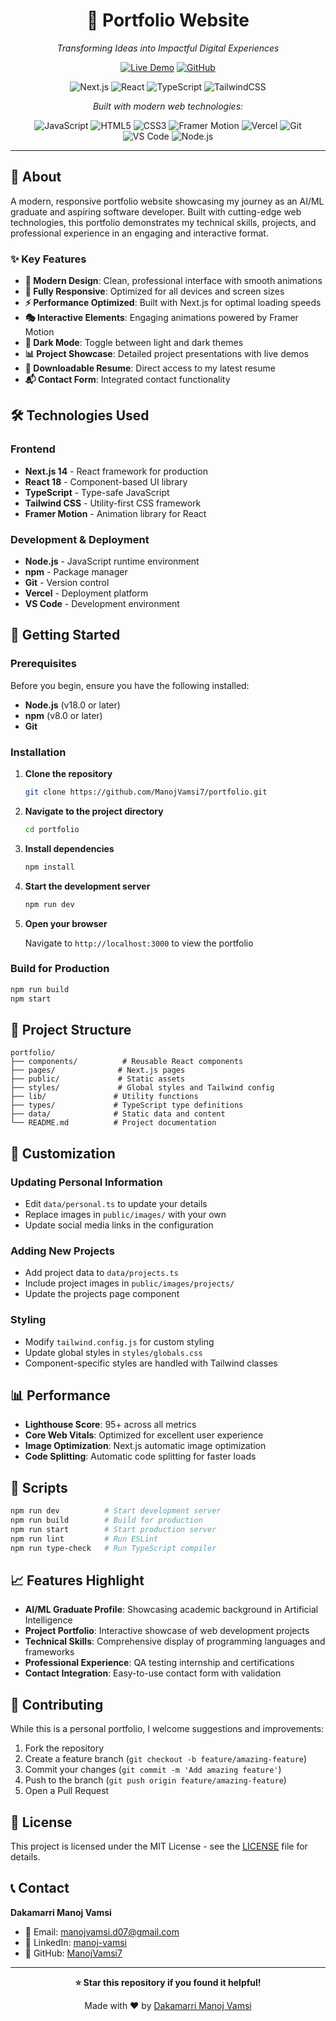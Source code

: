 <div align="center">

# 🚀 Portfolio Website


*Transforming Ideas into Impactful Digital Experiences*

[![Live Demo](https://img.shields.io/badge/Live%20Demo-Visit%20Site-blue?style=for-the-badge)](https://manojvamsid.vercel.app/)
[![GitHub](https://img.shields.io/badge/GitHub-Repository-black?style=for-the-badge&logo=github)](https://github.com/ManojVamsi7/portfolio)

![Next.js](https://img.shields.io/badge/Next.js-000000?style=for-the-badge&logo=next.js&logoColor=white)
![React](https://img.shields.io/badge/React-20232A?style=for-the-badge&logo=react&logoColor=61DAFB)
![TypeScript](https://img.shields.io/badge/TypeScript-3178C6?style=for-the-badge&logo=typescript&logoColor=white)
![TailwindCSS](https://img.shields.io/badge/Tailwind%20CSS-38B2AC?style=for-the-badge&logo=tailwind-css&logoColor=white)

*Built with modern web technologies:*

![JavaScript](https://img.shields.io/badge/JavaScript-F7DF1E?style=flat-square&logo=javascript&logoColor=black)
![HTML5](https://img.shields.io/badge/HTML5-E34F26?style=flat-square&logo=html5&logoColor=white)
![CSS3](https://img.shields.io/badge/CSS3-1572B6?style=flat-square&logo=css3&logoColor=white)
![Framer Motion](https://img.shields.io/badge/Framer%20Motion-0055FF?style=flat-square&logo=framer&logoColor=white)
![Vercel](https://img.shields.io/badge/Vercel-000000?style=flat-square&logo=vercel&logoColor=white)
![Git](https://img.shields.io/badge/Git-F05032?style=flat-square&logo=git&logoColor=white)
![VS Code](https://img.shields.io/badge/VS%20Code-007ACC?style=flat-square&logo=visual-studio-code&logoColor=white)
![Node.js](https://img.shields.io/badge/Node.js-339933?style=flat-square&logo=node.js&logoColor=white)

</div>

---

## 🎯 About

A modern, responsive portfolio website showcasing my journey as an AI/ML graduate and aspiring software developer. Built with cutting-edge web technologies, this portfolio demonstrates my technical skills, projects, and professional experience in an engaging and interactive format.

### ✨ Key Features

- **🎨 Modern Design**: Clean, professional interface with smooth animations
- **📱 Fully Responsive**: Optimized for all devices and screen sizes  
- **⚡ Performance Optimized**: Built with Next.js for optimal loading speeds
- **🎭 Interactive Elements**: Engaging animations powered by Framer Motion
- **🌙 Dark Mode**: Toggle between light and dark themes
- **📊 Project Showcase**: Detailed project presentations with live demos
- **📄 Downloadable Resume**: Direct access to my latest resume
- **📬 Contact Form**: Integrated contact functionality

## 🛠️ Technologies Used

### Frontend
- **Next.js 14** - React framework for production
- **React 18** - Component-based UI library
- **TypeScript** - Type-safe JavaScript
- **Tailwind CSS** - Utility-first CSS framework
- **Framer Motion** - Animation library for React

### Development & Deployment
- **Node.js** - JavaScript runtime environment
- **npm** - Package manager
- **Git** - Version control
- **Vercel** - Deployment platform
- **VS Code** - Development environment

## 🚀 Getting Started

### Prerequisites

Before you begin, ensure you have the following installed:
- **Node.js** (v18.0 or later)
- **npm** (v8.0 or later)
- **Git**

### Installation

1. **Clone the repository**
   ```bash
   git clone https://github.com/ManojVamsi7/portfolio.git
   ```

2. **Navigate to the project directory**
   ```bash
   cd portfolio
   ```

3. **Install dependencies**
   ```bash
   npm install
   ```

4. **Start the development server**
   ```bash
   npm run dev
   ```

5. **Open your browser**
   
   Navigate to `http://localhost:3000` to view the portfolio

### Build for Production

```bash
npm run build
npm start
```

## 📁 Project Structure

```
portfolio/
├── components/          # Reusable React components
├── pages/              # Next.js pages
├── public/             # Static assets
├── styles/             # Global styles and Tailwind config
├── lib/               # Utility functions
├── types/             # TypeScript type definitions
├── data/              # Static data and content
└── README.md          # Project documentation
```

## 🎨 Customization

### Updating Personal Information
- Edit `data/personal.ts` to update your details
- Replace images in `public/images/` with your own
- Update social media links in the configuration

### Adding New Projects
- Add project data to `data/projects.ts`
- Include project images in `public/images/projects/`
- Update the projects page component

### Styling
- Modify `tailwind.config.js` for custom styling
- Update global styles in `styles/globals.css`
- Component-specific styles are handled with Tailwind classes

## 📊 Performance

- **Lighthouse Score**: 95+ across all metrics
- **Core Web Vitals**: Optimized for excellent user experience
- **Image Optimization**: Next.js automatic image optimization
- **Code Splitting**: Automatic code splitting for faster loads

## 🔧 Scripts

```bash
npm run dev          # Start development server
npm run build        # Build for production
npm run start        # Start production server
npm run lint         # Run ESLint
npm run type-check   # Run TypeScript compiler
```

## 📈 Features Highlight

- **AI/ML Graduate Profile**: Showcasing academic background in Artificial Intelligence
- **Project Portfolio**: Interactive showcase of web development projects
- **Technical Skills**: Comprehensive display of programming languages and frameworks
- **Professional Experience**: QA testing internship and certifications
- **Contact Integration**: Easy-to-use contact form with validation

## 🤝 Contributing

While this is a personal portfolio, I welcome suggestions and improvements:

1. Fork the repository
2. Create a feature branch (`git checkout -b feature/amazing-feature`)
3. Commit your changes (`git commit -m 'Add amazing feature'`)
4. Push to the branch (`git push origin feature/amazing-feature`)
5. Open a Pull Request

## 📄 License

This project is licensed under the MIT License - see the [LICENSE](LICENSE) file for details.

## 📞 Contact

**Dakamarri Manoj Vamsi**
- 📧 Email: manojvamsi.d07@gmail.com
- 💼 LinkedIn: [manoj-vamsi](https://linkedin.com/in/manoj-vamsi)
- 🐙 GitHub: [ManojVamsi7](https://github.com/ManojVamsi7)


---

<div align="center">

**⭐ Star this repository if you found it helpful!**

Made with ❤️ by [Dakamarri Manoj Vamsi](https://github.com/ManojVamsi7)

</div>
